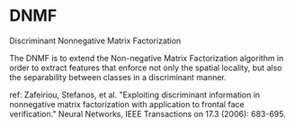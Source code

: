 # DNMF
Discriminant Nonnegative Matrix Factorization


The DNMF is to extend the Non-negative Matrix Factorization algorithm in order to extract features that enforce not only the spatial locality, but also the separability between classes in a discriminant manner.

ref: 
Zafeiriou, Stefanos, et al. "Exploiting discriminant information in nonnegative matrix factorization with application to frontal face verification." Neural Networks, IEEE Transactions on 17.3 (2006): 683-695.